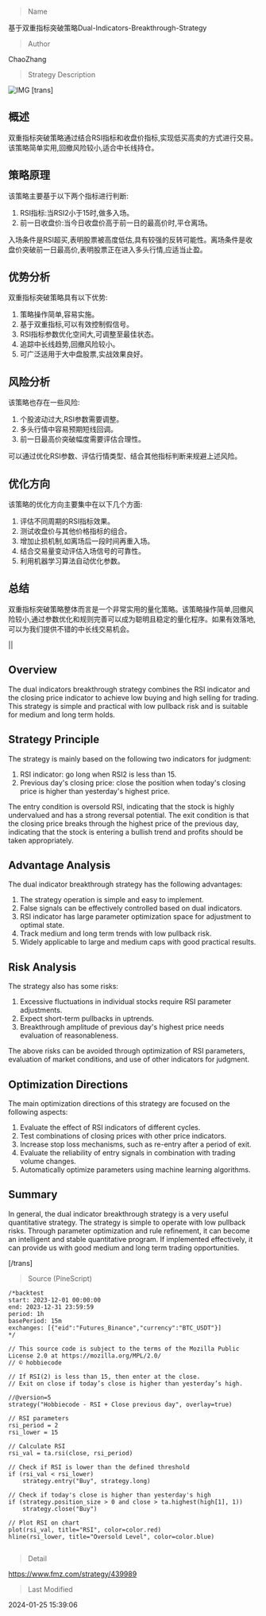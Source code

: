 
> Name

基于双重指标突破策略Dual-Indicators-Breakthrough-Strategy

> Author

ChaoZhang

> Strategy Description

![IMG](https://www.fmz.com/upload/asset/1438193fceb1eae339a.png)
[trans]

## 概述

双重指标突破策略通过结合RSI指标和收盘价指标,实现低买高卖的方式进行交易。该策略简单实用,回撤风险较小,适合中长线持仓。

## 策略原理

该策略主要基于以下两个指标进行判断:

1. RSI指标:当RSI2小于15时,做多入场。
2. 前一日收盘价:当今日收盘价高于前一日的最高价时,平仓离场。

入场条件是RSI超买,表明股票被高度低估,具有较强的反转可能性。离场条件是收盘价突破前一日最高价,表明股票正在进入多头行情,应适当止盈。

## 优势分析

双重指标突破策略具有以下优势:

1. 策略操作简单,容易实施。
2. 基于双重指标,可以有效控制假信号。
3. RSI指标参数优化空间大,可调整至最佳状态。
4. 追踪中长线趋势,回撤风险较小。
5. 可广泛适用于大中盘股票,实战效果良好。

## 风险分析

该策略也存在一些风险:

1. 个股波动过大,RSI参数需要调整。
2. 多头行情中容易预期短线回调。
3. 前一日最高价突破幅度需要评估合理性。

可以通过优化RSI参数、评估行情类型、结合其他指标判断来规避上述风险。

## 优化方向

该策略的优化方向主要集中在以下几个方面:

1. 评估不同周期的RSI指标效果。
2. 测试收盘价与其他价格指标的组合。
3. 增加止损机制,如离场后一段时间再重入场。
4. 结合交易量变动评估入场信号的可靠性。
5. 利用机器学习算法自动优化参数。

## 总结

双重指标突破策略整体而言是一个非常实用的量化策略。该策略操作简单,回撤风险较小,通过参数优化和规则完善可以成为聪明且稳定的量化程序。如果有效落地,可以为我们提供不错的中长线交易机会。

||

## Overview

The dual indicators breakthrough strategy combines the RSI indicator and the closing price indicator to achieve low buying and high selling for trading. This strategy is simple and practical with low pullback risk and is suitable for medium and long term holds.  

## Strategy Principle  

The strategy is mainly based on the following two indicators for judgment:  

1. RSI indicator: go long when RSI2 is less than 15.  
2. Previous day's closing price: close the position when today's closing price is higher than yesterday's highest price.  

The entry condition is oversold RSI, indicating that the stock is highly undervalued and has a strong reversal potential. The exit condition is that the closing price breaks through the highest price of the previous day, indicating that the stock is entering a bullish trend and profits should be taken appropriately.  

## Advantage Analysis   

The dual indicator breakthrough strategy has the following advantages:  

1. The strategy operation is simple and easy to implement.  
2. False signals can be effectively controlled based on dual indicators.   
3. RSI indicator has large parameter optimization space for adjustment to optimal state.
4. Track medium and long term trends with low pullback risk.  
5. Widely applicable to large and medium caps with good practical results.   

## Risk Analysis   

The strategy also has some risks:  

1. Excessive fluctuations in individual stocks require RSI parameter adjustments. 
2. Expect short-term pullbacks in uptrends.  
3. Breakthrough amplitude of previous day's highest price needs evaluation of reasonableness.   

The above risks can be avoided through optimization of RSI parameters, evaluation of market conditions, and use of other indicators for judgment.   

## Optimization Directions   

The main optimization directions of this strategy are focused on the following aspects:  

1. Evaluate the effect of RSI indicators of different cycles. 
2. Test combinations of closing prices with other price indicators.  
3. Increase stop loss mechanisms, such as re-entry after a period of exit.  
4. Evaluate the reliability of entry signals in combination with trading volume changes.   
5. Automatically optimize parameters using machine learning algorithms.   

## Summary  

In general, the dual indicator breakthrough strategy is a very useful quantitative strategy. The strategy is simple to operate with low pullback risks. Through parameter optimization and rule refinement, it can become an intelligent and stable quantitative program. If implemented effectively, it can provide us with good medium and long term trading opportunities.  

[/trans]



> Source (PineScript)

``` pinescript
/*backtest
start: 2023-12-01 00:00:00
end: 2023-12-31 23:59:59
period: 1h
basePeriod: 15m
exchanges: [{"eid":"Futures_Binance","currency":"BTC_USDT"}]
*/

// This source code is subject to the terms of the Mozilla Public License 2.0 at https://mozilla.org/MPL/2.0/
// © hobbiecode

// If RSI(2) is less than 15, then enter at the close.
// Exit on close if today’s close is higher than yesterday’s high.

//@version=5
strategy("Hobbiecode - RSI + Close previous day", overlay=true)

// RSI parameters
rsi_period = 2
rsi_lower = 15

// Calculate RSI
rsi_val = ta.rsi(close, rsi_period)

// Check if RSI is lower than the defined threshold
if (rsi_val < rsi_lower)
    strategy.entry("Buy", strategy.long)

// Check if today's close is higher than yesterday's high
if (strategy.position_size > 0 and close > ta.highest(high[1], 1))
    strategy.close("Buy")

// Plot RSI on chart
plot(rsi_val, title="RSI", color=color.red)
hline(rsi_lower, title="Oversold Level", color=color.blue)


```

> Detail

https://www.fmz.com/strategy/439989

> Last Modified

2024-01-25 15:39:06
